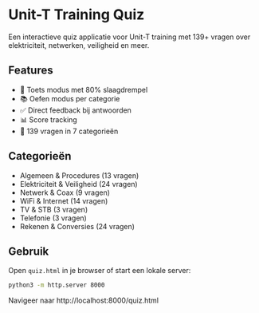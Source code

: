 # Unit-T Training Quiz

Een interactieve quiz applicatie voor Unit-T training met 139+ vragen over elektriciteit, netwerken, veiligheid en meer.

## Features
- 🎯 Toets modus met 80% slaagdrempel
- 📚 Oefen modus per categorie
- ✅ Direct feedback bij antwoorden
- 📊 Score tracking
- 🧮 139 vragen in 7 categorieën

## Categorieën
- Algemeen & Procedures (13 vragen)
- Elektriciteit & Veiligheid (24 vragen)  
- Netwerk & Coax (9 vragen)
- WiFi & Internet (14 vragen)
- TV & STB (3 vragen)
- Telefonie (3 vragen)
- Rekenen & Conversies (24 vragen)

## Gebruik
Open `quiz.html` in je browser of start een lokale server:
```bash
python3 -m http.server 8000
```
Navigeer naar http://localhost:8000/quiz.html

